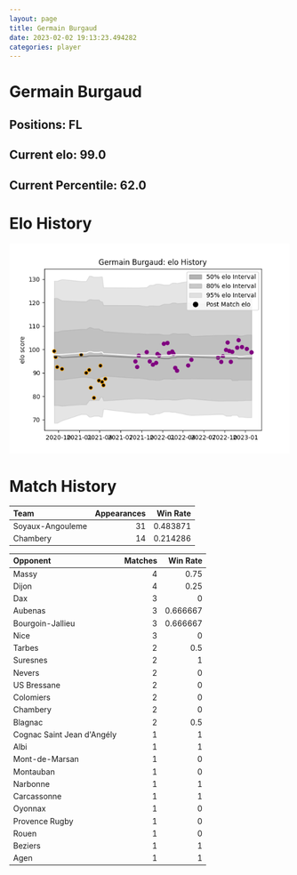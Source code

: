 ```yaml
---  
layout: page  
title: Germain Burgaud  
date: 2023-02-02 19:13:23.494282  
categories: player  
---
```

# Germain Burgaud

## Positions: FL

## Current elo: 99.0

## Current Percentile: 62.0

# Elo History


![elo history](history_GermainBurgaud.png)
# Match History


| Team             |   Appearances |   Win Rate |
|:-----------------|--------------:|-----------:|
| Soyaux-Angouleme |            31 |   0.483871 |
| Chambery         |            14 |   0.214286 |

| Opponent                   |   Matches |   Win Rate |
|:---------------------------|----------:|-----------:|
| Massy                      |         4 |   0.75     |
| Dijon                      |         4 |   0.25     |
| Dax                        |         3 |   0        |
| Aubenas                    |         3 |   0.666667 |
| Bourgoin-Jallieu           |         3 |   0.666667 |
| Nice                       |         3 |   0        |
| Tarbes                     |         2 |   0.5      |
| Suresnes                   |         2 |   1        |
| Nevers                     |         2 |   0        |
| US Bressane                |         2 |   0        |
| Colomiers                  |         2 |   0        |
| Chambery                   |         2 |   0        |
| Blagnac                    |         2 |   0.5      |
| Cognac Saint Jean d'Angély |         1 |   1        |
| Albi                       |         1 |   1        |
| Mont-de-Marsan             |         1 |   0        |
| Montauban                  |         1 |   0        |
| Narbonne                   |         1 |   1        |
| Carcassonne                |         1 |   1        |
| Oyonnax                    |         1 |   0        |
| Provence Rugby             |         1 |   0        |
| Rouen                      |         1 |   0        |
| Beziers                    |         1 |   1        |
| Agen                       |         1 |   1        |